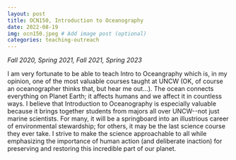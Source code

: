 ```yaml
---
layout: post
title: OCN150, Introduction to Oceanography
date: 2022-08-19
img: ocn150.jpeg # Add image post (optional)
categories: teaching-outreach
---
```


*Fall 2020, Spring 2021, Fall 2021, Spring 2023*  

I am very fortunate to be able to teach Intro to Oceangraphy which is, in my opinion, one of the most valuable courses taught at UNCW (OK, of course an oceanographer thinks that, but hear me out...). The ocean connects everything on Planet Earth; it affects humans and we affect it in countless ways. I believe that Introduction to Oceanography is especially valuable because it brings together students from majors all over UNCW--not just marine scientists. For many, it will be a springboard into an illustrious career of environmental stewardship; for others, it may be the last science course they ever take. I strive to make the science approachable to all while emphasizing the importance of human action (and deliberate inaction) for preserving and restoring this incredible part of our planet.